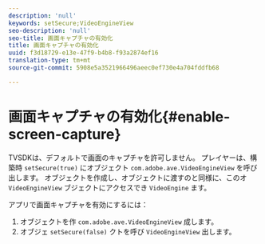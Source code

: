 ```yaml
---
description: 'null'
keywords: setSecure;VideoEngineView
seo-description: 'null'
seo-title: 画面キャプチャの有効化
title: 画面キャプチャの有効化
uuid: f3d18729-e13e-47f9-b4b8-f93a2874ef16
translation-type: tm+mt
source-git-commit: 5908e5a3521966496aeec0ef730e4a704fddfb68

---
```



# 画面キャプチャの有効化{#enable-screen-capture}

TVSDKは、デフォルトで画面のキャプチャを許可しません。 プレイヤーは、構築時 `setSecure(true)` にオブジェクト `com.adobe.ave.VideoEngineView` を呼び出します。 オブジェクトを作成し、オブジェクトに渡すのと同様に、このオ `VideoEngineView` ブジェクトにアクセスでき `VideoEngine` ます。

アプリで画面キャプチャを有効にするには：

1. オブジェクトを作 `com.adobe.ave.VideoEngineView` 成します。
1. オブジェ `setSecure(false)` クトを呼び `VideoEngineView` 出します。
